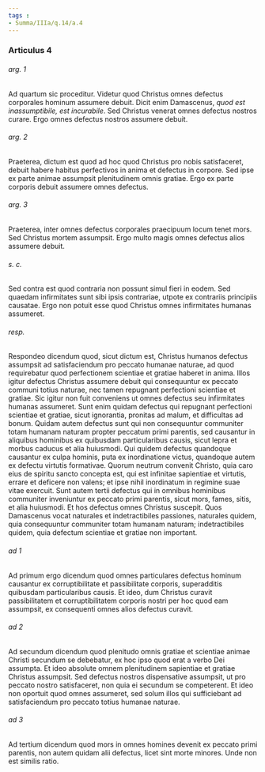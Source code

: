 ```yaml
---
tags : 
- Summa/IIIa/q.14/a.4
---
```


### Articulus 4

###### arg. 1
Ad quartum sic proceditur. Videtur quod Christus omnes defectus corporales hominum assumere debuit. Dicit enim Damascenus, *quod est inassumptibile, est incurabile*. Sed Christus venerat omnes defectus nostros curare. Ergo omnes defectus nostros assumere debuit.

###### arg. 2
Praeterea, dictum est quod ad hoc quod Christus pro nobis satisfaceret, debuit habere habitus perfectivos in anima et defectus in corpore. Sed ipse ex parte animae assumpsit plenitudinem omnis gratiae. Ergo ex parte corporis debuit assumere omnes defectus.

###### arg. 3
Praeterea, inter omnes defectus corporales praecipuum locum tenet mors. Sed Christus mortem assumpsit. Ergo multo magis omnes defectus alios assumere debuit.

###### s. c.
Sed contra est quod contraria non possunt simul fieri in eodem. Sed quaedam infirmitates sunt sibi ipsis contrariae, utpote ex contrariis principiis causatae. Ergo non potuit esse quod Christus omnes infirmitates humanas assumeret.

###### resp.
Respondeo dicendum quod, sicut dictum est, Christus humanos defectus assumpsit ad satisfaciendum pro peccato humanae naturae, ad quod requirebatur quod perfectionem scientiae et gratiae haberet in anima. Illos igitur defectus Christus assumere debuit qui consequuntur ex peccato communi totius naturae, nec tamen repugnant perfectioni scientiae et gratiae. Sic igitur non fuit conveniens ut omnes defectus seu infirmitates humanas assumeret. Sunt enim quidam defectus qui repugnant perfectioni scientiae et gratiae, sicut ignorantia, pronitas ad malum, et difficultas ad bonum. Quidam autem defectus sunt qui non consequuntur communiter totam humanam naturam propter peccatum primi parentis, sed causantur in aliquibus hominibus ex quibusdam particularibus causis, sicut lepra et morbus caducus et alia huiusmodi. Qui quidem defectus quandoque causantur ex culpa hominis, puta ex inordinatione victus, quandoque autem ex defectu virtutis formativae. Quorum neutrum convenit Christo, quia caro eius de spiritu sancto concepta est, qui est infinitae sapientiae et virtutis, errare et deficere non valens; et ipse nihil inordinatum in regimine suae vitae exercuit. Sunt autem tertii defectus qui in omnibus hominibus communiter inveniuntur ex peccato primi parentis, sicut mors, fames, sitis, et alia huiusmodi. Et hos defectus omnes Christus suscepit. Quos Damascenus vocat naturales et indetractibiles passiones, naturales quidem, quia consequuntur communiter totam humanam naturam; indetractibiles quidem, quia defectum scientiae et gratiae non important.

###### ad 1
Ad primum ergo dicendum quod omnes particulares defectus hominum causantur ex corruptibilitate et passibilitate corporis, superadditis quibusdam particularibus causis. Et ideo, dum Christus curavit passibilitatem et corruptibilitatem corporis nostri per hoc quod eam assumpsit, ex consequenti omnes alios defectus curavit.

###### ad 2
Ad secundum dicendum quod plenitudo omnis gratiae et scientiae animae Christi secundum se debebatur, ex hoc ipso quod erat a verbo Dei assumpta. Et ideo absolute omnem plenitudinem sapientiae et gratiae Christus assumpsit. Sed defectus nostros dispensative assumpsit, ut pro peccato nostro satisfaceret, non quia ei secundum se competerent. Et ideo non oportuit quod omnes assumeret, sed solum illos qui sufficiebant ad satisfaciendum pro peccato totius humanae naturae.

###### ad 3
Ad tertium dicendum quod mors in omnes homines devenit ex peccato primi parentis, non autem quidam alii defectus, licet sint morte minores. Unde non est similis ratio.

